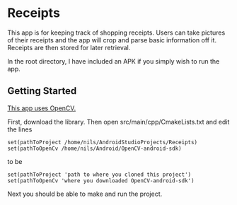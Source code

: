 # Receipts

This app is for keeping track of shopping receipts. Users can take pictures of their receipts and the app will crop and parse basic information off it. Receipts are then stored for later retrieval.

In the root directory, I have included an APK if you simply wish to run the app.

## Getting Started

[This app uses OpenCV.](https://sourceforge.net/projects/opencvlibrary/files/4.2.0/opencv-4.2.0-android-sdk.zip/download "OpenCV Android")

First, download the library. Then open src/main/cpp/CmakeLists.txt and edit the lines

```
set(pathToProject /home/nils/AndroidStudioProjects/Receipts)
set(pathToOpenCv /home/nils/Android/OpenCV-android-sdk)
```
to be

```
set(pathToProject 'path to where you cloned this project')
set(pathToOpenCv 'where you downloaded OpenCV-android-sdk')
```

Next you should be able to make and run the project.

